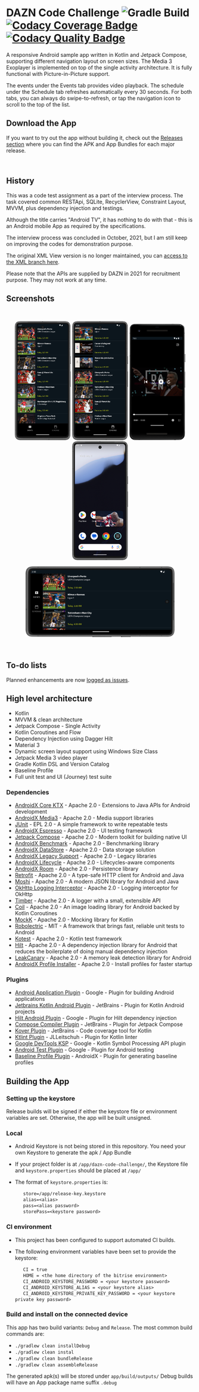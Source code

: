 # DAZN Code Challenge ![Gradle Build](https://github.com/ryanw-mobile/dazn-code-challenge/actions/workflows/main_build.yml/badge.svg) [![Codacy Coverage Badge](https://app.codacy.com/project/badge/Coverage/cfdcc6c589174dabad2241af04c8eddd)](https://app.codacy.com/gh/ryanw-mobile/dazn-code-challenge/dashboard?utm_source=gh&utm_medium=referral&utm_content=&utm_campaign=Badge_coverage) [![Codacy Quality Badge](https://app.codacy.com/project/badge/Grade/cfdcc6c589174dabad2241af04c8eddd)](https://app.codacy.com/gh/ryanw-mobile/dazn-code-challenge/dashboard?utm_source=gh&utm_medium=referral&utm_content=&utm_campaign=Badge_grade)

A responsive Android sample app written in Kotlin and Jetpack Compose, supporting different
navigation layout on screen sizes. The Media 3 Exoplayer is implemented on top of the single
activity architecture. It is fully functional with Picture-in-Picture support.

The events under the Events tab provides video playback.
The schedule under the Schedule tab refreshes automatically every 30 seconds.
For both tabs, you can always do swipe-to-refresh, or tap the navigation icon to scroll to the top
of the list.

## Download the App

If you want to try out the app without building it, check out
the [Releases section](https://github.com/ryanw-mobile/dazn-code-challenge/releases) where you can
find the APK and App Bundles for each major release.

&nbsp;

## History

This was a code test assignment as a part of the interview process. The task covered
common RESTApi, SQLite, RecyclerView, Constraint Layout, MVVM, plus dependency injection and
testings.

Although the title carries "Android TV", it has nothing to do with that - this is an Android mobile
App as required by the specifications.

The interview process was concluded in October, 2021, but I am still keep on improving the codes for
demonstration purpose.

The original XML View version is no longer maintained, you
can [access to the XML branch here](https://github.com/ryanw-mobile/dazn-code-challenge/tree/xml).

Please note that the APIs are supplied by DAZN in 2021 for recruitment purpose. They may not work at
any time.

## Screenshots

&nbsp;

<p align="center">
  <img src="screenshots/240424_screen0.png" width="150" />
  <img src="screenshots/240424_screen1.png" width="150" />
  <img src="screenshots/240503_screen2.png" width="150" />
  <img src="screenshots/240501_screen4.png" width="150" />
</p>
<p align="center">
  <img src="screenshots/240424_screen3.png" width="400" />
</p>

&nbsp;

## To-do lists

Planned enhancements are
now [logged as issues](https://github.com/ryanw-mobile/dazn-code-challenge/issues?q=is%3Aopen+is%3Aissue+label%3Arefactor%2Cfeature%2Cfix%2Ctest).

## High level architecture

* Kotlin
* MVVM & clean architecture
* Jetpack Compose - Single Activity
* Kotlin Coroutines and Flow
* Dependency Injection using Dagger Hilt
* Material 3
* Dynamic screen layout support using Windows Size Class
* Jetpack Media 3 video player
* Gradle Kotlin DSL and Version Catalog
* Baseline Profile
* Full unit test and UI (Journey) test suite

### Dependencies

* [AndroidX Core KTX](https://developer.android.com/jetpack/androidx/releases/core) - Apache 2.0 - Extensions to Java APIs for Android development
* [AndroidX Media3](https://developer.android.com/jetpack/androidx/releases/media3) - Apache 2.0 - Media support libraries
* [JUnit](https://junit.org/junit5/) - EPL 2.0 - A simple framework to write repeatable tests
* [AndroidX Espresso](https://developer.android.com/training/testing/espresso) - Apache 2.0 - UI testing framework
* [Jetpack Compose](https://developer.android.com/jetpack/compose) - Apache 2.0 - Modern toolkit for building native UI
* [AndroidX Benchmark](https://developer.android.com/jetpack/androidx/releases/benchmark) - Apache 2.0 - Benchmarking library
* [AndroidX DataStore](https://developer.android.com/jetpack/androidx/releases/datastore) - Apache 2.0 - Data storage solution
* [AndroidX Legacy Support](https://developer.android.com/jetpack/androidx/releases/legacy) - Apache 2.0 - Legacy libraries
* [AndroidX Lifecycle](https://developer.android.com/jetpack/androidx/releases/lifecycle) - Apache 2.0 - Lifecycles-aware components
* [AndroidX Room](https://developer.android.com/jetpack/androidx/releases/room) - Apache 2.0 - Persistence library
* [Retrofit](https://square.github.io/retrofit/) - Apache 2.0 - A type-safe HTTP client for Android and Java
* [Moshi](https://github.com/square/moshi) - Apache 2.0 - A modern JSON library for Android and Java
* [OkHttp Logging Interceptor](https://square.github.io/okhttp/) - Apache 2.0 - Logging interceptor for OkHttp
* [Timber](https://github.com/JakeWharton/timber) - Apache 2.0 - A logger with a small, extensible API
* [Coil](https://coil-kt.github.io/coil/) - Apache 2.0 - An image loading library for Android backed by Kotlin Coroutines
* [MockK](https://mockk.io/) - Apache 2.0 - Mocking library for Kotlin
* [Robolectric](http://robolectric.org/) - MIT - A framework that brings fast, reliable unit tests to Android
* [Kotest](https://kotest.io/) - Apache 2.0 - Kotlin test framework
* [Hilt](https://dagger.dev/hilt/) - Apache 2.0 - A dependency injection library for Android that reduces the boilerplate of doing manual dependency injection
* [LeakCanary](https://square.github.io/leakcanary/) - Apache 2.0 - A memory leak detection library for Android
* [AndroidX Profile Installer](https://developer.android.com/jetpack/androidx/releases/profileinstaller) - Apache 2.0 - Install profiles for faster startup

### Plugins

* [Android Application Plugin](https://developer.android.com/studio/build/gradle-plugin-3-0-0-migration) - Google - Plugin for building Android applications
* [Jetbrains Kotlin Android Plugin](https://kotlinlang.org/docs/gradle.html) - JetBrains - Plugin for Kotlin Android projects
* [Hilt Android Plugin](https://dagger.dev/hilt/gradle-setup.html) - Google - Plugin for Hilt dependency injection
* [Compose Compiler Plugin](https://developer.android.com/jetpack/compose) - JetBrains - Plugin for Jetpack Compose
* [Kover Plugin](https://github.com/Kotlin/kotlinx-kover) - JetBrains - Code coverage tool for Kotlin
* [Ktlint Plugin](https://github.com/JLLeitschuh/ktlint-gradle) - JLLeitschuh - Plugin for Kotlin linter
* [Google DevTools KSP](https://github.com/google/ksp) - Google - Kotlin Symbol Processing API plugin
* [Android Test Plugin](https://developer.android.com/studio/test) - Google - Plugin for Android testing
* [Baseline Profile Plugin](https://developer.android.com/studio/profile/baselineprofile) - AndroidX - Plugin for generating baseline profiles

## Building the App

### Setting up the keystore

Release builds will be signed if either the keystore file or environment variables are set.
Otherwise, the app will be built unsigned.

### Local

* Android Keystore is not being stored in this repository. You need your own Keystore to generate
  the apk / App Bundle

* If your project folder is at `/app/dazn-code-challenge/`, the Keystore file
  and `keystore.properties`
  should be placed at `/app/`

* The format of `keystore.properties` is:
  ```
     store=/app/release-key.keystore
     alias=<alias>
     pass=<alias password>
     storePass=<keystore password>
  ```

### CI environment

* This project has been configured to support automated CI builds.

* The following environment variables have been set to provide the keystore:
  ```
     CI = true
     HOME = <the home directory of the bitrise environment>
     CI_ANDROID_KEYSTORE_PASSWORD = <your keystore password>
     CI_ANDROID_KEYSTORE_ALIAS = <your keystore alias>
     CI_ANDROID_KEYSTORE_PRIVATE_KEY_PASSWORD = <your keystore private key password>
  ```

### Build and install on the connected device

This app has two build variants: `Debug` and `Release`. The most common build commands are:

* `./gradlew clean installDebug`
* `./gradlew clean instal`
* `./gradlew clean bundleRelease`
* `./gradlew clean assembleRelease`

The generated apk(s) will be stored under `app/build/outputs/`
Debug builds will have an App package name suffix `.debug`

